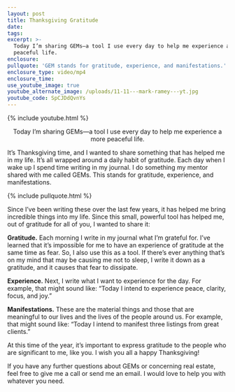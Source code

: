 ```yaml
---
layout: post
title: Thanksgiving Gratitude
date:
tags:
excerpt: >-
  Today I’m sharing GEMs—a tool I use every day to help me experience a more
  peaceful life.
enclosure:
pullquote: 'GEM stands for gratitude, experience, and manifestations.'
enclosure_type: video/mp4
enclosure_time:
use_youtube_image: true
youtube_alternate_image: /uploads/11-11---mark-ramey---yt.jpg
youtube_code: SpCJDdQvnYs
---
```


{% include youtube.html %}<center>Today I’m sharing GEMs—a tool I use every day to help me experience a more peaceful life.</center>

It’s Thanksgiving time, and I wanted to share something that has helped me in my life. It’s all wrapped around a daily habit of gratitude. Each day when I wake up I spend time writing in my journal. I do something my mentor shared with me called GEMs. This stands for gratitude, experience, and manifestations.&nbsp;

{% include pullquote.html %}

Since I’ve been writing these over the last few years, it has helped me bring incredible things into my life. Since this small, powerful tool has helped me, out of gratitude for all of you, I wanted to share it:

**Gratitude.** Each morning I write in my journal what I’m grateful for. I’ve learned that it’s impossible for me to have an experience of gratitude at the same time as fear. So, I also use this as a tool. If there’s ever anything that’s on my mind that may be causing me not to sleep, I write it down as a gratitude, and it causes that fear to dissipate.

**Experience.** Next, I write what I want to experience for the day. For example, that might sound like: “Today I intend to experience peace, clarity, focus, and joy.”

**Manifestations.** These are the material things and those that are meaningful to our lives and the lives of the people around us. For example, that might sound like: “Today I intend to manifest three listings from great clients.”&nbsp;

At this time of the year, it’s important to express gratitude to the people who are significant to me, like you. I wish you all a happy Thanksgiving\!

If you have any further questions about GEMs or concerning real estate, feel free to give me a call or send me an email. I would love to help you with whatever you need.